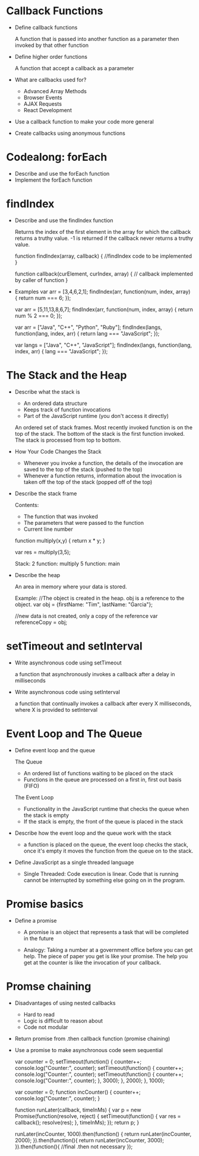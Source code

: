 # Callback Functions

* Define callback functions
	
	A function that is passed into another function as a parameter then invoked by that other function

* Define higher order functions

	A function that accept a callback as a parameter

* What are callbacks used for?

	- Advanced Array Methods
	- Browser Events
	- AJAX Requests
	- React Development

* Use a callback function to make your code more general
* Create callbacks using anonymous functions

# Codealong: forEach

* Describe and use the forEach function
* Implement the forEach function

# findIndex

* Describe and use the findIndex function

	Returns the index of the first element in the array for which the callback returns a truthy value. -1 is returned if the callback never returns a truthy value.

	function findIndex(array, callback) {
		//findIndex code to be implemented
	}

	function callback(curElement, curIndex, array) {
		// callback implemented by caller of function
	}

* Examples
	var arr = [3,4,6,2,1];
	findIndex(arr, function(num, index, array) {
		return num === 6;
		<!-- returns 2 -->
	});
	<!-- find first even number -->
	var arr = [5,11,13,8,6,7];
	findIndex(arr, function(num, index, array) {
		return num % 2 === 0;
		<!-- returns 3 -->
	});
	<!-- could not find -->
	var arr = ["Java", "C++", "Python", "Ruby"];
	findIndex(langs, function(lang, index, arr) {
		return lang === "JavaScript";
		<!-- returns -1 -->
	});
	<!-- Bad Callback -->
	var langs = ["Java", "C++", "JavaScript"];
	findIndex(langs, function(lang, index, arr) {
		lang === "JavaScript";
		<!-- returns -1 because no return -->
	});

# The Stack and the Heap
* Describe what the stack is

	- An ordered data structure
	- Keeps track of function invocations
	- Part of the JavaScript runtime (you don't access it directly)

	An ordered set of stack frames. Most recently invoked function is on the top of the stack. The bottom of the stack is the first function invoked. The stack is processed from top to bottom.

* How Your Code Changes the Stack

	- Whenever you invoke a function, the details of the invocation are saved to the top of the stack (pushed to the top)
	- Whenever a function returns, information about the invocation is taken off the top of the stack (popped off of the top)

* Describe the stack frame

	Contents:
	- The function that was invoked
	- The parameters that were passed to the function
	- Current line number

	function multiply(x,y) {
		return x * y;
	}

	var res = multiply(3,5);

	Stack:
	2 function: multiply
	5 function: main

* Describe the heap

	An area in memory where your data is stored.

	Example:
	//The object is created in the heap. obj is a reference to the object.
	var obj = {firstName: "Tim",
			   lastName: "Garcia"};

	//new data is not created, only a copy of the reference
	var referenceCopy = obj;

# setTimeout and setInterval

* Write asynchronous code using setTimeout

	a function that asynchronously invokes a callback after a delay in milliseconds

* Write asynchronous code using setInterval

	a function that continually invokes a callback after every X milliseconds, where X is provided to setInterval

# Event Loop and The Queue

* Define event loop and the queue

	The Queue
	- An ordered list of functions waiting to be placed on the stack
	- Functions in the queue are processed on a first in, first out basis (FIFO)

	The Event Loop
	- Functionality in the JavaScript runtime that checks the queue when the stack is empty
	- If the stack is empty, the front of the queue is placed in the stack

* Describe how the event loop and the queue work with the stack

	- a function is placed on the queue, the event loop checks the stack, once it's empty it moves the function from the queue on to the stack.

* Define JavaScript as a single threaded language

	- Single Threaded: Code execution is linear. Code that is running cannot be interrupted by something else going on in the program.

# Promise basics

* Define a promise

	- A promise is an object that represents a task that will be completed in the future

	- Analogy: Taking a number at a government office before you can get help. The piece of paper you get is like your promise. The help you get at the counter is like the invocation of your callback.

# Promse chaining

* Disadvantages of using nested callbacks
	- Hard to read
	- Logic is difficult to reason about
	- Code not modular

* Return promise from .then callback function (promise chaining)

* Use a promise to make asynchronous code seem sequential

	var counter = 0;
	setTimeout(function() {
		counter++;
		console.log("Counter:", counter);
		setTimeout(function() {
			counter++;
			console.log("Counter:", counter);
			setTimeout(function() {
				counter++;
				console.log("Counter:", counter);
			}, 3000);
		}, 2000);
	}, 1000);

	<!-- PROMISE -->
	var counter = 0;
	function incCounter() {
		counter++;
		console.log("Counter:", counter);
	}

	function runLater(callback, timeInMs) {
		var p = new Promise(function(resolve, reject) {
			setTimeout(function() {
				var res = callback();
				resolve(res);
			}, timeInMs);
		});
		return p;
	}

	runLater(incCounter, 1000).then(function() {
		return runLater(incCounter, 2000);
	}).then(function(){
		return runLater(incCounter, 3000);
	}).then(function(){
		//final .then not necessary
	});